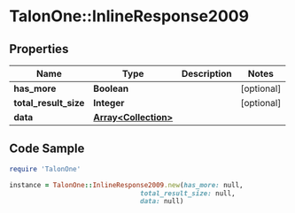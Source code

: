 # TalonOne::InlineResponse2009

## Properties

Name | Type | Description | Notes
------------ | ------------- | ------------- | -------------
**has_more** | **Boolean** |  | [optional] 
**total_result_size** | **Integer** |  | [optional] 
**data** | [**Array&lt;Collection&gt;**](Collection.md) |  | 

## Code Sample

```ruby
require 'TalonOne'

instance = TalonOne::InlineResponse2009.new(has_more: null,
                                 total_result_size: null,
                                 data: null)
```


